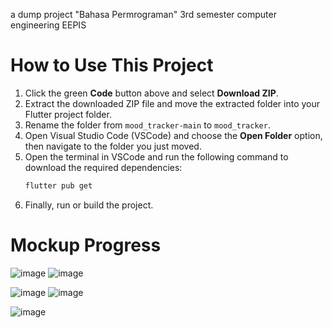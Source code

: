 a dump project "Bahasa Permrograman" 3rd semester computer engineering EEPIS

# How to Use This Project

1. Click the green **Code** button above and select **Download ZIP**.
2. Extract the downloaded ZIP file and move the extracted folder into your Flutter project folder.
3. Rename the folder from `mood_tracker-main` to `mood_tracker`.
4. Open Visual Studio Code (VSCode) and choose the **Open Folder** option, then navigate to the folder you just moved.
5. Open the terminal in VSCode and run the following command to download the required dependencies:
   ```bash
   flutter pub get
6. Finally, run or build the project.

# Mockup Progress

![image](https://github.com/user-attachments/assets/6b120b94-478c-407e-b191-26213004b6e5)
![image](https://github.com/user-attachments/assets/607affb0-4c95-47d4-a555-9cb9904b564a)

![image](https://github.com/user-attachments/assets/c66744ed-88a2-4c46-bbe5-daa272abc9f1)
![image](https://github.com/user-attachments/assets/32af795f-af6b-4bb2-9327-b8b1d310a384)

![image](https://github.com/user-attachments/assets/bdb62ca4-81b7-42c2-a57f-ded8c94cda81)
